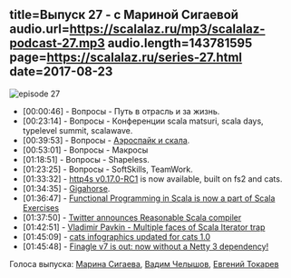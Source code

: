 title=Выпуск 27 - с Мариной Сигаевой
audio.url=https://scalalaz.ru/mp3/scalalaz-podcast-27.mp3
audio.length=143781595
page=https://scalalaz.ru/series-27.html
date=2017-08-23
----
![episode 27](https://scalalaz.ru/img/episode27.jpg)

- <span>[00:00:46]</span> - Вопросы - Путь в отрасль и за жизнь.
- <span>[00:23:14]</span> - Вопросы - Конференции scala matsuri, scala days, typelevel summit, scalawave.
- <span>[00:39:53]</span> - Вопросы - [Аэроспайк и скала](https://github.com/TinkoffCreditSystems/aerospike-scala).
- <span>[00:53:01]</span> - Вопросы - Макросы
- <span>[01:18:51]</span> - Вопросы - Shapeless.
- <span>[01:23:25]</span> - Вопросы - SoftSkills, TeamWork.
- <span>[01:33:32]</span> - [http4s v0.17.0-RC1](https://github.com/http4s/http4s/releases/tag/v0.17.0-RC1) is now available, built on fs2 and cats.
- <span>[01:34:35]</span> - [Gigahorse](https://github.com/eed3si9n/gigahorse).
- <span>[01:36:47]</span> - [Functional Programming in Scala is now a part of Scala Exercises](https://www.47deg.com/blog/fp-in-scala/)
- <span>[01:37:50]</span> - [Twitter announces Reasonable Scala compiler](https://www.reddit.com/r/scala/comments/6ubuix/twitter_announces_reasonable_scala_compiler_an/)
- <span>[01:42:51]</span> - [Vladimir Pavkin - Multiple faces of Scala Iterator trap](http://pavkin.ru/multiple-faces-of-scala-iterator-trap/)
- <span>[01:45:09]</span> - [cats infographics updated for cats 1.0](https://github.com/tpolecat/cats-infographic)
- <span>[01:45:48]</span> - [Finagle v7 is out: now without a Netty 3 dependency!](http://finagle.github.io/blog/2017/08/17/release-notes-7-00/)

Голоса выпуска: [Марина Сигаева](https://twitter.com/BesseIFunction), [Вадим Челышов](http://github.com/dos65), [Евгений Токарев](http://github.com/strobe)
